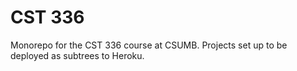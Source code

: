 CST 336
================

Monorepo for the CST 336 course at CSUMB. Projects set up to be deployed as subtrees to Heroku.